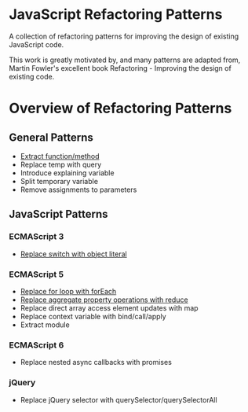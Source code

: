 JavaScript Refactoring Patterns
=======================
A collection of refactoring patterns for improving the design of existing JavaScript code.

This work is greatly motivated by, and many patterns are adapted from, Martin Fowler's excellent book Refactoring - Improving the design of existing code.

# Overview of Refactoring Patterns

## General Patterns
- [Extract function/method](https://github.com/KarlPurk/javascript-refactoring/blob/master/patterns/general/extract-method.md)
- Replace temp with query
- Introduce explaining variable
- Split temporary variable
- Remove assignments to parameters

## JavaScript Patterns

### ECMAScript 3
 - [Replace switch with object literal](https://github.com/KarlPurk/javascript-refactoring/blob/master/patterns/javascript/replace-switch-with-object-literal.md)

### ECMAScript 5
- [Replace for loop with forEach](https://github.com/KarlPurk/javascript-refactoring/blob/master/patterns/javascript/replace-for-with-foreach.md)
- [Replace aggregate property operations with reduce](https://github.com/KarlPurk/javascript-refactoring/blob/master/patterns/javascript/replace-aggregate-property-operations-with-reduce.md)
- Replace direct array access element updates with map
- Replace context variable with bind/call/apply
- Extract module

### ECMAScript 6
- Replace nested async callbacks with promises

### jQuery
- Replace jQuery selector with querySelector/querySelectorAll
